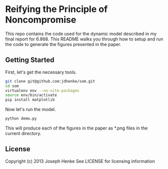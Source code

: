 Reifying the Principle of Noncompromise
===

This repo contains the code used for the dynamic model described in my final report for 6.868. This README walks you through how to setup and run the code to generate the figures presented in the paper.

## Getting Started

First, let's get the necessary tools.
```bash
git clone git@github.com:jdhenke/som.git
cd som
virtualenv env --no-site-packages
source env/bin/activate
pip install matplotlib
```

Now let's run the model.
```bash
python demo.py
```

This will produce each of the figures in the paper as *.png files in the current directory.

## License
Copyright (c) 2013 Joseph Henke
See LICENSE for licensing information